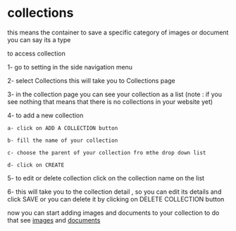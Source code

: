 # collections 

this means the container to save a specific category of images or document 
you can say its a type 

to access collection 

1- go to setting in the side navigation menu

2- select Collections this will take you to Collections page 

3- in the collection page you can see your collection as a list (note : if you see nothing that means that there is no collections in your website yet)

4- to add a new collection 

    a- click on ADD A COLLECTION button 

    b- fill the name of your collection

    c- choose the parent of your collection fro mthe drop down list

    d- click on CREATE

5- to edit or delete collection click on the collection name on the list 

6- this will take you to the collection detail , so you can edit its details and click SAVE or you can delete it by clicking on DELETE COLLECTION button

now you can start adding images and documents to your collection 
to do that see [images](documents/images.md) and [documents](documents/documents.md) 
